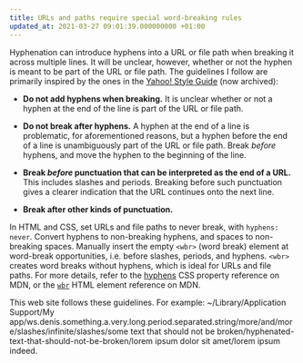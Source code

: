 ```yaml
---
title: URLs and paths require special word-breaking rules
updated_at: 2021-03-27 09:01:39.000000000 +01:00
---
```



Hyphenation can introduce hyphens into a URL or file path when breaking it across multiple lines. It will be unclear, however, whether or not the hyphen is meant to be part of the URL or file path. The guidelines I follow are primarily inspired by the ones in the [Yahoo! Style Guide](https://web.archive.org/web/20121105171040/http://styleguide.yahoo.com/editing/treat-abbreviations-capitalization-and-titles-consistently/website-names-and-addresses) (now archived):

* **Do not add hyphens when breaking.** It is unclear whether or not a hyphen at the end of the line is part of the URL or file path.

* **Do not break after hyphens.** A hyphen at the end of a line is problematic, for aforementioned reasons, but a hyphen before the end of a line is unambiguously part of the URL or file path. Break _before_ hyphens, and move the hyphen to the beginning of the line.

* **Break _before_ punctuation that can be interpreted as the end of a URL.** This includes slashes and periods. Breaking before such punctuation gives a clearer indication that the URL continues onto the next line.

* **Break after other kinds of punctuation.**

In HTML and CSS, set URLs and file paths to never break, with `hyphens: never`. Convert hyphens to non-breaking hyphens, and spaces to non-breaking spaces. Manually insert the empty `<wbr>` (word break) element at word-break opportunities, i.e. before slashes, periods, and hyphens. `<wbr>` creates word breaks without hyphens, which is ideal for URLs and file paths. For more details, refer to the [hyphens](https://developer.mozilla.org/en-US/docs/Web/CSS/hyphens) CSS property reference on MDN, or the [`wbr`](https://developer.mozilla.org/en-US/docs/Web/HTML/Element/wbr) HTML element reference on MDN.

This web site follows these guidelines. For example: <span class="path">~/Library/Application Support/My app/ws.denis.something.a.very.long.period.separated.string/more/and/more/slashes/infinite/slashes/some text that should not be broken/hyphenated-text-that-should-not-be-broken/lorem ipsum dolor sit amet/lorem ipsum indeed</span>.